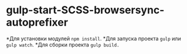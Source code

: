 # gulp-start-SCSS-browsersync-autoprefixer
*Для установки модулей `npm install`. 
*Для запуска проекта `gulp` или `gulp watch`. 
*Для сборки проекта `gulp build.`
